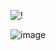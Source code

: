 ![!](https://komarev.com/ghpvc/?username=NovasaidKYs&color=grey)


![image](https://github.com/user-attachments/assets/6b58bb91-7fb5-464f-9e0e-4ca3c85ba09b)








